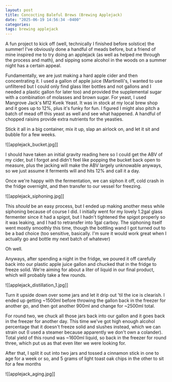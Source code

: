 ```yaml
---
layout: post
title: Concocting Baleful Brews (Brewing Applejack)
date: "2025-06-19 14:56:34 -0400"
categories: 
tags: brewing applejack
---
```


A fun project to kick off (well, technically I finished before solstice) the summer! I've obviously done a handful of meads before, but a friend of mine inspired me to try doing an applejack (as well as helped me through the process and math), and sipping some alcohol in the woods on a summer night has a certain appeal. 

Fundamentally, we are just making a hard apple cider and then concentrating it. I used a gallon of apple juice (Martinelli's, I wanted to use unfiltered but I could only find glass liter bottles and not gallons and I needed a plastic gallon for later too) and provided the supplemental sugar with a combination of molasses and brown sugar. For yeast, I used Mangrove Jack's M12 Kveik Yeast. It was in stock at my local brew shop and it goes up to 12%, plus it's funky for fun. I figured I might also pitch a batch of mead off this yeast as well and see what happened. A handful of chopped raisins provide extra nutrients for the yeasties.

Stick it all in a big container, mix it up, slap an airlock on, and let it sit and bubble for a few weeks. 

![[applejack_bucket.jpg]]

I should have taken an initial gravity reading here so I could get the ABV of my cider, but I forgot and didn't feel like popping the bucket back open to measure, plus the jacking will make the ABV largely unknowable anyways, so we just assume it ferments will and hits 12% and call it a day.

Once we're happy with the fermentation, we can siphon it off, cold crash in the fridge overnight, and then transfer to our vessel for freezing.

![[applejack_siphoning.jpg]]

This *should* be an easy process, but I ended up making another mess while siphoning because of course I did. I initially went for my lovely 1.2gal glass fermenter since it had a spigot, but I hadn't tightened the spigot properly so it was leaking, and I had to retransfer into 1gal carboy. The siphoning itself went mostly smoothly this time, though the bottling wand I got turned out to be a bad choice (too sensitive, basically. I'm sure it would work great when I actually go and bottle my next batch of whatever)

Oh well.

Anyways, after spending a night in the fridge, we poured it off carefully back into our plastic apple juice gallon and chucked that in the fridge to freeze solid. We're aiming for about a liter of liquid in our final product, which will probably take a few rounds.

![[applejack_distillation_1.jpg]]

Turn it upside down over some jars and let it drip out 'til the ice is clearish. I ended up getting ~1500ml before throwing the gallon back in the freezer for another go, and then got another 900ml and change for ~2500ml total.

For round two, we chuck all those jars back into our gallon and it goes back in the freezer for another day. This time we've got high enough alcohol percentage that it doesn't freeze solid and slushes instead, which we can strain out (I used a steamer because apparently we don't own a colander). Total yield of this round was ~1600ml liquid, so back in the freezer for round three, which put us as that even liter we were looking for.

After that, I split it out into two jars and tossed a cinnamon stick in one to age for a week or so, and 5 grams of light toast oak chips in the other to sit for a few months

![[applejack_aging.jpg]]

